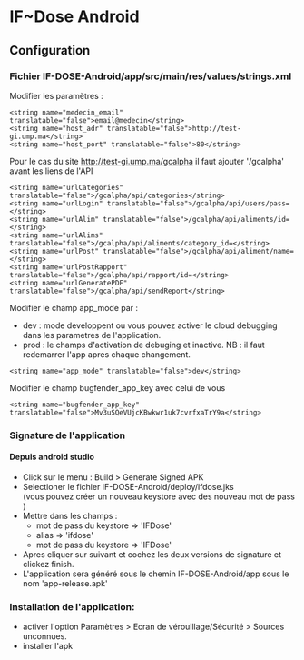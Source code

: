 # IF~Dose Android

## Configuration

### Fichier IF-DOSE-Android/app/src/main/res/values/strings.xml

Modifier les paramètres :

```
<string name="medecin_email" translatable="false">email@medecin</string>
<string name="host_adr" translatable="false">http://test-gi.ump.ma</string>
<string name="host_port" translatable="false">80</string>
```
Pour le cas du site http://test-gi.ump.ma/gcalpha il faut ajouter '/gcalpha' 
avant les liens de l'API 
```
<string name="urlCategories" translatable="false">/gcalpha/api/categories</string>
<string name="urlLogin" translatable="false">/gcalpha/api/users/pass=</string>
<string name="urlAlim" translatable="false">/gcalpha/api/aliments/id=</string>
<string name="urlAlims" translatable="false">/gcalpha/api/aliments/category_id=</string>
<string name="urlPost" translatable="false">/gcalpha/api/aliment/name=</string>
<string name="urlPostRapport" translatable="false">/gcalpha/api/rapport/id=</string>
<string name="urlGeneratePDF" translatable="false">/gcalpha/api/sendReport</string>
```

Modifier le champ app_mode par : 
  - dev : mode developpent ou vous pouvez activer le cloud debugging dans les parametres de l'application.
  - prod : le champs d'activation de debuging et inactive. 
NB : il faut redemarrer l'app apres chaque changement.
```
<string name="app_mode" translatable="false">dev</string>
```

Modifier le champ bugfender_app_key avec celui de vous
```
<string name="bugfender_app_key" translatable="false">Mv3uSQeVUjcKBwkwr1uk7cvrfxaTrY9a</string>
```
### Signature de l'application
#### Depuis android studio

- Click sur le menu :  Build > Generate Signed APK
- Selectioner le fichier IF-DOSE-Android/deploy/ifdose.jks  
(vous pouvez créer un nouveau keystore avec des nouveau mot de pass )
- Mettre dans les champs :
    - mot de pass du keystore => 'IFDose'
    - alias => 'ifdose'
    - mot de pass du keystore => 'IFDose'
- Apres cliquer sur suivant et cochez les deux versions de signature et clickez finish.
- L'application sera généré sous le chemin IF-DOSE-Android/app sous le nom 'app-release.apk'
 
### Installation de l'application:

- activer l'option Paramètres > Ecran de vérouillage/Sécurité > Sources unconnues.
- installer l'apk

